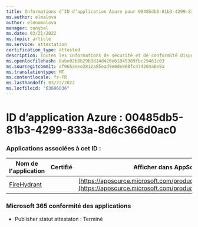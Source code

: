```yaml
---
title: Informations d’ID d’application Azure pour 00485db5-81b3-4299-833a-8d6c366d0ac0
ms.author: elmalova
author: elenamalova
manager: tonybal
ms.date: 03/21/2022
ms.topic: article
ms.service: attestation
certification_type: attested
description: Toutes les informations de sécurité et de conformité disponibles pour 00485db5-81b3-4299-833a-8d6c366d0ac0.
ms.openlocfilehash: 0abe02b8b29b9d14d426e61845389fbc29461c03
ms.sourcegitcommit: af065aeee2812a85ead9e0de968fc474204a6e8a
ms.translationtype: MT
ms.contentlocale: fr-FR
ms.lasthandoff: 03/22/2022
ms.locfileid: "63696036"
---
```

# <a name="azure-app-id-00485db5-81b3-4299-833a-8d6c366d0ac0"></a>ID d’application Azure : 00485db5-81b3-4299-833a-8d6c366d0ac0


### <a name="apps-associated-with-this-id"></a>Applications associées à cet ID :
| **Nom de l'application** | **Certifié** | **Afficher dans AppSource** |
|--------------|---------------|-----------------------|
| [FireHydrant](../forward/WA200003794.md) |  | [https://appsource.microsoft.com/product/office/WA200003794](https://appsource.microsoft.com/product/office/WA200003794) |

### <a name="microsoft-365-app-compliance-status"></a>Microsoft 365 conformité des applications
- Publisher statut attestaton : Terminé
